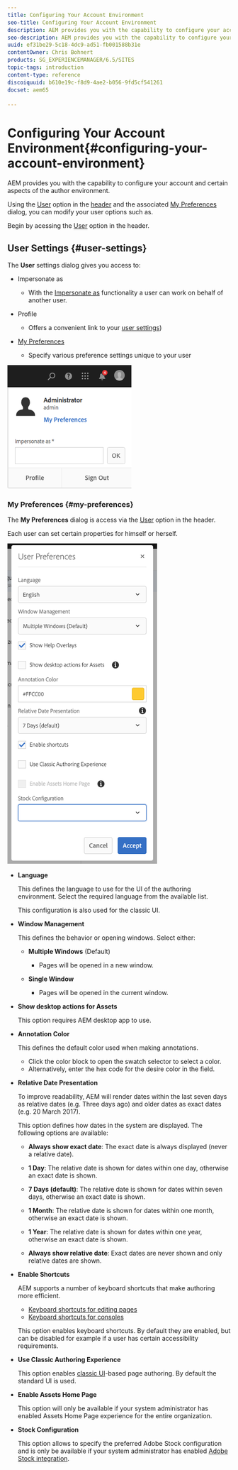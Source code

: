 ```yaml
---
title: Configuring Your Account Environment
seo-title: Configuring Your Account Environment
description: AEM provides you with the capability to configure your account and certain aspects of the author environment
seo-description: AEM provides you with the capability to configure your account and certain aspects of the author environment
uuid: ef31be29-5c18-4dc9-ad51-fb001588b31e
contentOwner: Chris Bohnert
products: SG_EXPERIENCEMANAGER/6.5/SITES
topic-tags: introduction
content-type: reference
discoiquuid: b610e19c-f8d9-4ae2-b056-9fd5cf541261
docset: aem65

---
```


# Configuring Your Account Environment{#configuring-your-account-environment}

AEM provides you with the capability to configure your account and certain aspects of the author environment.

Using the [User](/help/sites-authoring/user-properties.md#user-settings) option in the [header](/help/sites-authoring/basic-handling.md#the-header) and the associated [My Preferences](#userpreferences) dialog, you can modify your user options such as.

Begin by acessing the [User](/help/sites-authoring/user-properties.md#user-settings) option in the header.

## User Settings {#user-settings}

The **User** settings dialog gives you access to:

* Impersonate as

    * With the [Impersonate as](/help/sites-administering/security.md#impersonating-another-user) functionality a user can work on behalf of another user.

* Profile

    * Offers a convenient link to your [user settings](/help/sites-administering/security.md))

* [My Preferences](/help/sites-authoring/user-properties.md#my-preferences)

    * Specify various preference settings unique to your user

![](assets/screen_shot_2018-03-20at103808.png)

### My Preferences {#my-preferences}

The **My Preferences** dialog is access via the [User](/help/sites-authoring/user-properties.md#user-settings) option in the header.

Each user can set certain properties for himself or herself.

![](assets/screen-shot_2019-03-05at100322.png)

* **Language**

  This defines the language to use for the UI of the authoring environment. Select the required language from the available list.

  This configuration is also used for the classic UI.

* **Window Management**

  This defines the behavior or opening windows. Select either:

    * **Multiple Windows** (Default)

        * Pages will be opened in a new window.

    * **Single Window**

        * Pages will be opened in the current window.

* **Show desktop actions for Assets**

  This option requires AEM desktop app to use.

* **Annotation Color**

  This defines the default color used when making annotations.

    * Click the color block to open the swatch selector to select a color.
    * Alternatively, enter the hex code for the desire color in the field.

* **Relative Date Presentation**

  To improve readability, AEM will render dates within the last seven days as relative dates (e.g. Three days ago) and older dates as exact dates (e.g. 20 March 2017).

  This option defines how dates in the system are displayed. The following options are available:

    * **Always show exact date**: The exact date is always displayed (never a relative date).
    * **1 Day**: The relative date is shown for dates within one day, otherwise an exact date is shown.

    * **7 Days (default)**: The relative date is shown for dates within seven days, otherwise an exact date is shown.

    * **1 Month**: The relative date is shown for dates within one month, otherwise an exact date is shown.

    * **1 Year**: The relative date is shown for dates within one year, otherwise an exact date is shown.

    * **Always show relative date**: Exact dates are never shown and only relative dates are shown.

* **Enable Shortcuts**

  AEM supports a number of keyboard shortcuts that make authoring more efficient.

    * [Keyboard shortcuts for editing pages](/help/sites-authoring/page-authoring-keyboard-shortcuts.md)
    * [Keyboard shortcuts for consoles](/help/sites-authoring/keyboard-shortcuts.md)

  This option enables keyboard shortcuts. By default they are enabled, but can be disabled for example if a user has certain accessibility requirements.

* **Use Classic Authoring Experience**

  This option enables [classic UI](/help/sites-classic-ui-authoring/home.md)-based page authoring. By default the standard UI is used.

* **Enable Assets Home Page**

  This option will only be available if your system administrator has enabled Assets Home Page experience for the entire organization.

* **Stock Configuration**

  This option allows to specify the preferred Adobe Stock configuration and is only be available if your system administrator has enabled [Adobe Stock integration](/help/assets/aem-assets-adobe-stock.md).

